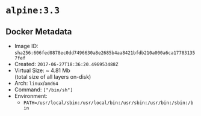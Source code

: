 # `alpine:3.3`

## Docker Metadata

- Image ID: `sha256:606fed0878ec0dd7496630a8e2685b4aa8421bfdb210a000a6ca177831357fef`
- Created: `2017-06-27T18:36:20.496953488Z`
- Virtual Size: ~ 4.81 Mb  
  (total size of all layers on-disk)
- Arch: `linux`/`amd64`
- Command: `["/bin/sh"]`
- Environment:
  - `PATH=/usr/local/sbin:/usr/local/bin:/usr/sbin:/usr/bin:/sbin:/bin`

